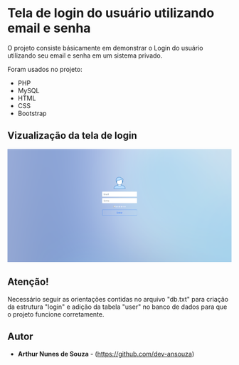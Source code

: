 # Tela de login do usuário utilizando email e senha

O projeto consiste básicamente em demonstrar o Login do usuário utilizando seu email e senha em um sistema privado.

Foram usados no projeto:

* PHP 
* MySQL
* HTML
* CSS
* Bootstrap

## Vizualização da tela de login

![github-small](img/viewpage.png)

## Atenção!

Necessário seguir as orientações contidas no arquivo "db.txt" para criação da estrutura "login" e adição da tabela "user" no banco de dados para que o projeto funcione corretamente. 

## Autor

* **Arthur Nunes de Souza** - (https://github.com/dev-ansouza)
